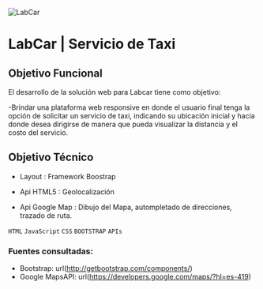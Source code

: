 ![LabCar](images/logo.png)

# LabCar | Servicio de Taxi

## Objetivo Funcional

El desarrollo de la solución web para Labcar tiene como objetivo:

-Brindar una plataforma web responsive en donde el usuario final tenga la opción de solicitar un servicio de taxi, indicando su ubicación inicial y hacia donde desea dirigirse de manera que pueda visualizar la distancia y el costo del servicio.


## Objetivo Técnico

- Layout : Framework Boostrap

- Api HTML5 : Geolocalización

- Api Google Map : Dibujo del Mapa, autompletado de direcciones, trazado de ruta.

`HTML` `JavaScript` `CSS` `BOOTSTRAP` `APIs`  

### Fuentes consultadas:
- Bootstrap: url(http://getbootstrap.com/components/)
- Google MapsAPI: url(https://developers.google.com/maps/?hl=es-419)







